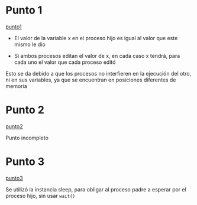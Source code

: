 # Punto 1

[punto1](punto1.c)

* El valor de la variable x en el proceso hijo es igual al valor que este mismo
le dio

* Si ambos procesos editan el valor de x, en cada caso x tendrá, para cada uno el valor
que cada proceso editó

Esto se da debido a que los procesos no interfieren en la ejecución del otro, ni
en sus variables, ya que se encuentran en posiciones diferentes de memoria

# Punto 2
[punto2](punto2.c)

Punto incompleto

# Punto 3
[punto3](punto3.c)

Se utilizó la instancia sleep, para obligar al proceso padre a esperar 
por el proceso hijo, sin usar `wait()`

